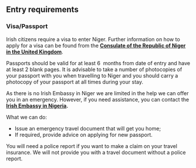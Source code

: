 ## Entry requirements

### **Visa/Passport**

Irish citizens require a visa to enter Niger. Further information on how to apply for a visa can be found from the [**Consulate of the Republic of Niger in the United Kingdom**](https://www.nigerconsulate.org.uk/).

Passports should be valid for at least 6  months from date of entry and have at least 2 blank pages. It is advisable to take a number of photocopies of your passport with you when travelling to Niger and you should carry a photocopy of your passport at all times during your stay.

As there is no Irish Embassy in Niger we are limited in the help we can offer you in an emergency. However, if you need assistance, you can contact the [**Irish Embassy in Nigeria**](https://www.ireland.ie/en/nigeria/abuja/)**.**

What we can do:

* Issue an emergency travel document that will get you home;
* If required, provide advice on applying for new passport.

You will need a police report if you want to make a claim on your travel insurance. We will not provide you with a travel document without a police report.